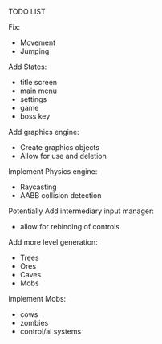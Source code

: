 TODO LIST

Fix:
- Movement
- Jumping

Add States:
- title screen
- main menu
- settings
- game
- boss key

Add graphics engine:
- Create graphics objects
- Allow for use and deletion

Implement Physics engine:
- Raycasting
- AABB collision detection

Potentially Add intermediary input manager:
- allow for rebinding of controls

Add more level generation:
- Trees
- Ores
- Caves
- Mobs

Implement Mobs:
- cows
- zombies
- control/ai systems